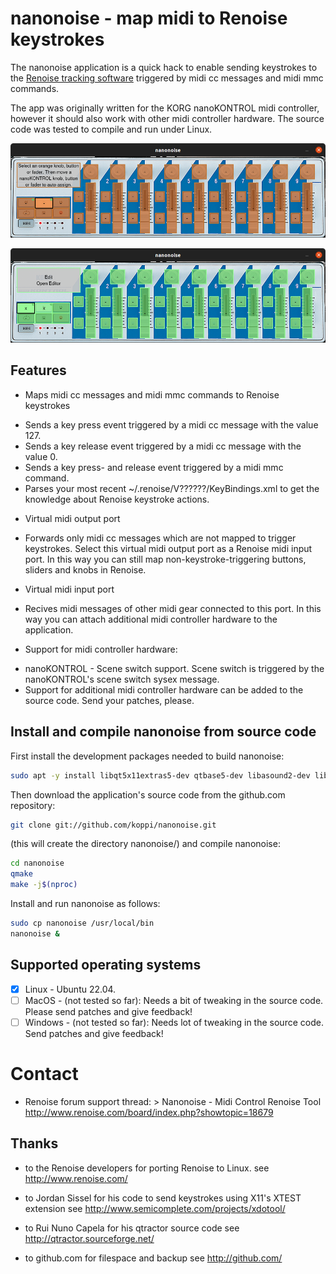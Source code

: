 # nanonoise - map midi to Renoise keystrokes

The nanonoise application is a quick hack to enable sending keystrokes to
the [Renoise tracking software](https://www.renoise.com/) triggered by midi cc messages and midi mmc
commands.

The app was originally written for the KORG nanoKONTROL midi controller,
however it should also work with other midi controller hardware. The source
code was tested to compile and run under Linux.

![nanonoise-midi-mapping-mode](https://github.com/koppi/nanonoise/raw/gh-pages/nanonoise-midi-mapping-mode.png "midi mapping mode")

![nanonoise-assign-renoise-action](https://github.com/koppi/nanonoise/raw/gh-pages/nanonoise-assign-renoise-action.png "assign Renoise keystroke")

## Features

* Maps midi cc messages and midi mmc commands to Renoise keystrokes
 - Sends a key press event triggered by a midi cc message with the value 127.
 - Sends a key release event triggered by a midi cc message with the value 0.
 - Sends a key press- and release event triggered by a midi mmc command.
 - Parses your most recent ~/.renoise/V??????/KeyBindings.xml to get the
   knowledge about Renoise keystroke actions.

* Virtual midi output port
 - Forwards only midi cc messages which are not mapped to trigger keystrokes.
   Select this virtual midi output port as a Renoise midi input port. In this
   way you can still map non-keystroke-triggering buttons, sliders and knobs
   in Renoise.

* Virtual midi input port
 - Recives midi messages of other midi gear connected to this port. In this
   way you can attach additional midi controller hardware to the application.

* Support for midi controller hardware:
 - nanoKONTROL - Scene switch support. Scene switch is triggered by the
   nanoKONTROL's scene switch sysex message.
 - Support for additional midi controller hardware can be added to the
   source code. Send your patches, please.
   
## Install and compile nanonoise from source code

First install the development packages needed to build nanonoise:

```bash
sudo apt -y install libqt5x11extras5-dev qtbase5-dev libasound2-dev libx11-dev libxtst-dev
```

Then download the application's source code from the github.com repository:

```bash
git clone git://github.com/koppi/nanonoise.git
```

(this will create the directory nanonoise/) and compile nanonoise:

```bash
cd nanonoise
qmake
make -j$(nproc)
```

Install and run nanonoise as follows:

```bash
sudo cp nanonoise /usr/local/bin
nanonoise &
```

## Supported operating systems

- [x] Linux - Ubuntu 22.04.
- [ ] MacOS - (not tested so far):
   Needs a bit of tweaking in the source code.
   Please send patches and give feedback!
- [ ] Windows - (not tested so far):
   Needs lot of tweaking in the source code.
   Send patches and give feedback!

# Contact

* Renoise forum support thread: > Nanonoise - Midi Control Renoise Tool
  http://www.renoise.com/board/index.php?showtopic=18679

## Thanks

* to the Renoise developers for porting Renoise to Linux.
  see http://www.renoise.com/

* to Jordan Sissel for his code to send keystrokes using X11's XTEST extension
  see http://www.semicomplete.com/projects/xdotool/

* to Rui Nuno Capela for his qtractor source code
  see http://qtractor.sourceforge.net/

* to github.com for filespace and backup
  see http://github.com/
